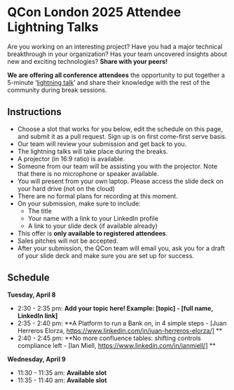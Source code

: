 # QCon London 2025 Attendee Lightning Talks

Are you working on an interesting project? Have you had a major technical breakthrough in your organization? Has your team uncovered insights about new and exciting technologies? **Share with your peers!**

**We are offering all conference attendees** the opportunity to put together a 5-minute ‘[lightning talk](https://en.wikipedia.org/wiki/Lightning_talk)’ and share their knowledge with the rest of the community during break sessions.

## Instructions
- Choose a slot that works for you below, edit the schedule on this page, and submit it as a pull request. Sign up is on first come-first serve basis.
- Our team will review your submission and get back to you.
- The lightning talks will take place during the breaks.
- A projector (in 16:9 ratio) is available.
- Someone from our team will be assisting you with the projector. Note that there is no microphone or speaker available.
- You will present from your own laptop. Please access the slide deck on your hard drive (not on the cloud)
- There are no formal plans for recording at this moment.
- On your submission, make sure to include:
  - The title
  - Your name with a link to your LinkedIn profile
  - A link to your slide deck (if available already)
- This offer is **only available to registered attendees**.
- Sales pitches will not be accepted.
- After your submission, the QCon team will email you, ask you for a draft of your slide deck and make sure you are set up for success.

## Schedule
**Tuesday, April 8**
- 2:30 - 2:35 pm: **Add your topic here! Example: [topic] - [full name, LinkedIn link]**
- 2:35 - 2:40 pm: **A Platform to run a Bank on, in 4 simple steps - [Juan Herreros Elorza, https://www.linkedin.com/in/juan-herreros-elorza/] **
- 2:40 - 2:45 pm: **No more confluence tables: shifting controls compliance left - [Ian Miell, https://www.linkedin.com/in/ianmiell/] **

**Wednesday, April 9**
- 11:30 - 11:35 am: **Available slot**
- 11:35 - 11:40 am: **Available slot**
